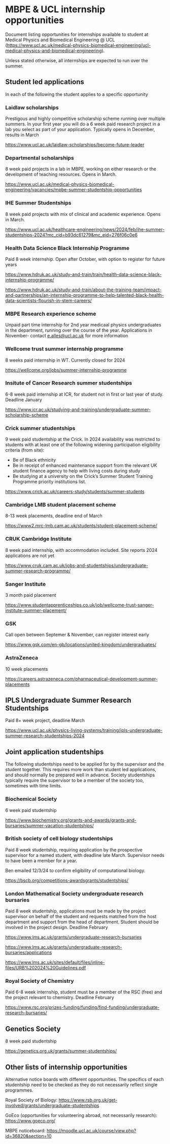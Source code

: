 # MBPE & UCL internship opportunities

Document listing opportunities for internships available to student at Medical Physics and Biomedical Engineering @ UCL (https://www.ucl.ac.uk/medical-physics-biomedical-engineering/ucl-medical-physics-and-biomedical-engineering).

Unless stated otherwise, all internships are expected to run over the summer.

## Student led applications

In each of the following the student applies to a specific opportunity

### Laidlaw scholarships

Prestigous and highly competitive scholarship scheme running over multiple summers. In your first year you will do a 6 week paid research project in a lab you select as part of your application. Typically opens in December, results in March

https://www.ucl.ac.uk/laidlaw-scholarships/become-future-leader

### Departmental scholarships

8 week paid projects in a lab in MBPE, working on either research or the development of teaching resources. Opens in March.

https://www.ucl.ac.uk/medical-physics-biomedical-engineering/vacancies/mpbe-summer-studentship-opportunities

### IHE Summer Studentships

8 week paid projects with mix of clinical and academic experience. Opens in March.

https://www.ucl.ac.uk/healthcare-engineering/news/2024/feb/ihe-summer-studentships-2024?mc_cid=b93dc61279&mc_eid=276f06c0e6

### Health Data Science Black Internship Programme

Paid 8 week internship. Open after October, with option to register for future years

https://www.hdruk.ac.uk/study-and-train/train/health-data-science-black-internship-programme/

https://www.hdruk.ac.uk/study-and-train/about-the-training-team/impact-and-partnerships/an-internship-programme-to-help-talented-black-health-data-scientists-flourish-in-stem-careers/

### MBPE Research experience scheme

Unpaid part time internship for 2nd year medicaal physics undergraduates in the department, running over the course of the year. Applications in November- contact e.alles@ucl.ac.uk for more information

### Wellcome trust summer internship programme

8 weeks paid internship in WT. Currently closed for 2024

https://wellcome.org/jobs/summer-internship-programme

### Insitute of Cancer Research summer studentships

6-8 week paid internship at ICR, for student not in first or last year of study. Deadline January

https://www.icr.ac.uk/studying-and-training/undergraduate-summer-scholarship-scheme

### Crick summer studentships

9 week paid studentship at the Crick. In 2024 availability was restricted to students with at least one of the following widening participation eligibility criteria (from site):

- Be of Black ethnicity
- Be in receipt of enhanced maintenance support from the relevant UK student finance agency to help with living costs during study
- Be studying at a university on the Crick’s Summer Student Training Programme priority institutions list.

https://www.crick.ac.uk/careers-study/students/summer-students

### Cambridge LMB student placement scheme

8-13 week placements, deadline end of March

https://www2.mrc-lmb.cam.ac.uk/students/student-placement-scheme/

### CRUK Cambridge Institute

8 week paid internship, with accommodation included. Site reports 2024 applications are not yet

https://www.cruk.cam.ac.uk/jobs-and-studentships/undergraduate-summer-research-programme/

### Sanger Institute

3 month paid placement

https://www.studentapprenticeships.co.uk/job/wellcome-trust-sanger-institute-summer-placement/

### GSK 

Call open between Septemer & November, can register interest early

https://www.gsk.com/en-gb/locations/united-kingdom/undergraduates/

### AstraZeneca

10 week placements

https://careers.astrazeneca.com/pharmaceutical-development-summer-placements

## IPLS Undergraduate Summer Research Studentships

Paid 8+ week project, deadline March

https://www.ucl.ac.uk/physics-living-systems/training/ipls-undergraduate-summer-research-studentships-2024

## Joint application studentships

The following studentships need to be applied for by the supervisor and the student together. This requires more work than student led applications, and should normally be prepared well in advance. Society studentships typically require the supervisor to be a member of the society too, sometimes with time limits.

### Biochemical Society

6 week paid studentship

https://www.biochemistry.org/grants-and-awards/grants-and-bursaries/summer-vacation-studentships/

### British society of cell biology studentships

Paid 8 week studentship, requiring application by the prospective supervisor for a named student, with deadline late March. Supervisor needs to have been a member for a year.

Ben emailed 12/3/24 to confirm eligibility of computational biology.

https://bscb.org/competitions-awardsgrants/studentships/

### London Mathematical Society undergraduate research bursaries

Paid 8 week studentship, applications must be made by the project supervisor on behalf of the student and requests matched from the host department and support from the head of department. Student should be involved in the project design. Deadline February

https://www.lms.ac.uk/grants/undergraduate-research-bursaries

https://www.lms.ac.uk/grants/undergraduate-research-bursaries/applications

https://www.lms.ac.uk/sites/default/files/inline-files/URB%202024%20Guidelines.pdf

### Royal Society of Chemistry

Paid 6-8 week internship, student must be a member of the RSC (free) and the project relevant to chemistry. Deadline February

https://www.rsc.org/prizes-funding/funding/find-funding/undergraduate-research-bursaries/

## Genetics Society

8 week paid studentship

https://genetics.org.uk/grants/summer-studentships/

## Other lists of internship opportunities

Alternative notice boards with different opportunities. The specifics of each studentship need to be checked as they do not necessarily reflect single programmes.

Royal Society of Biology: https://www.rsb.org.uk/get-involved/grants/undergraduate-studentships

GoEco (opportunities for volunteering abroad, not necessarily research): https://www.goeco.org/

MBPE noticeboard: https://moodle.ucl.ac.uk/course/view.php?id=36820&section=10
